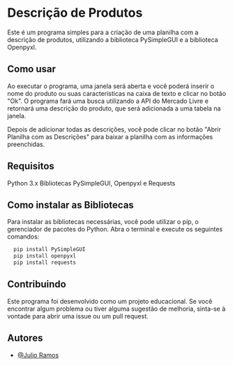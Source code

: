 
# Descrição de Produtos

Este é um programa simples para a criação de uma planilha com a descrição de produtos, utilizando a biblioteca PySimpleGUI e a biblioteca Openpyxl.

## Como usar

Ao executar o programa, uma janela será aberta e você poderá inserir o nome do produto ou suas características na caixa de texto e clicar no botão "Ok". O programa fará uma busca utilizando a API do Mercado Livre e retornará uma descrição do produto, que será adicionada a uma tabela na janela.

Depois de adicionar todas as descrições, você pode clicar no botão "Abrir Planilha com as Descrições" para baixar a planilha com as informações preenchidas.

## Requisitos

Python 3.x
Bibliotecas PySimpleGUI, Openpyxl e Requests

## Como instalar as Bibliotecas

Para instalar as bibliotecas necessárias, você pode utilizar o pip, o gerenciador de pacotes do Python. Abra o terminal e execute os seguintes comandos:




```bash
  pip install PySimpleGUI
  pip install openpyxl
  pip install requests
```


    
## Contribuindo

Este programa foi desenvolvido como um projeto educacional. Se você encontrar algum problema ou tiver alguma sugestão de melhoria, sinta-se à vontade para abrir uma issue ou um pull request.


## Autores

- [@Julio Ramos](https://www.github.com/juhlio)

